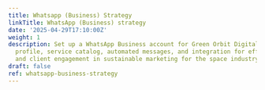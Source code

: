 ```yaml
---
title: Whatsapp (Business) Strategy
linkTitle: WhatsApp (Business) strategy
date: '2025-04-29T17:10:00Z'
weight: 1
description: Set up a WhatsApp Business account for Green Orbit Digital with a complete
  profile, service catalog, automated messages, and integration for effective communication
  and client engagement in sustainable marketing for the space industry.
draft: false
ref: whatsapp-business-strategy
---
```


